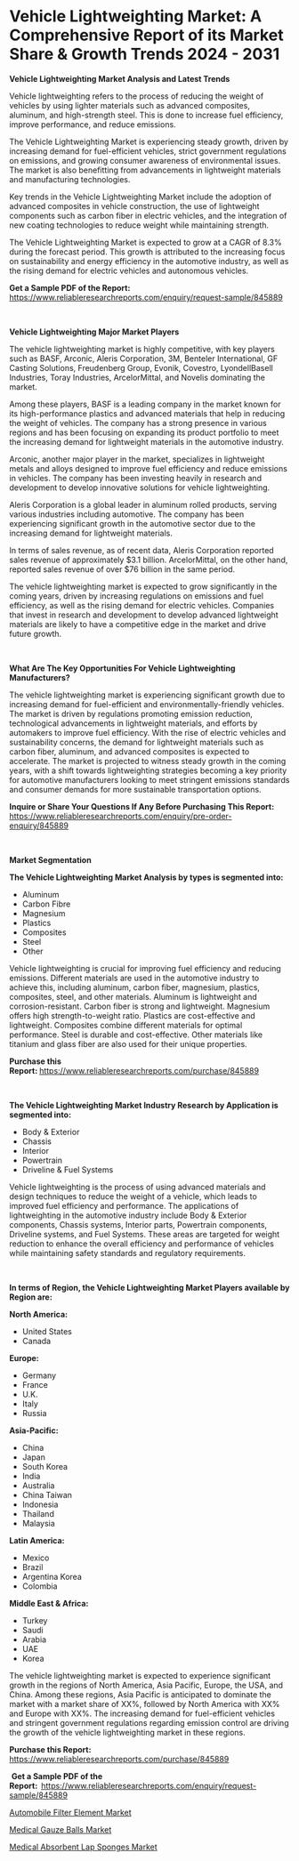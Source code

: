 <p><h1>Vehicle Lightweighting Market: A Comprehensive Report of its Market Share & Growth Trends 2024 - 2031</h1></p><p><strong>Vehicle Lightweighting Market Analysis and Latest Trends</strong></p>
<p><p>Vehicle lightweighting refers to the process of reducing the weight of vehicles by using lighter materials such as advanced composites, aluminum, and high-strength steel. This is done to increase fuel efficiency, improve performance, and reduce emissions. </p><p>The Vehicle Lightweighting Market is experiencing steady growth, driven by increasing demand for fuel-efficient vehicles, strict government regulations on emissions, and growing consumer awareness of environmental issues. The market is also benefitting from advancements in lightweight materials and manufacturing technologies.</p><p>Key trends in the Vehicle Lightweighting Market include the adoption of advanced composites in vehicle construction, the use of lightweight components such as carbon fiber in electric vehicles, and the integration of new coating technologies to reduce weight while maintaining strength.</p><p>The Vehicle Lightweighting Market is expected to grow at a CAGR of 8.3% during the forecast period. This growth is attributed to the increasing focus on sustainability and energy efficiency in the automotive industry, as well as the rising demand for electric vehicles and autonomous vehicles.</p></p>
<p><strong>Get a Sample PDF of the Report:&nbsp;</strong> <a href="https://www.reliableresearchreports.com/enquiry/request-sample/845889">https://www.reliableresearchreports.com/enquiry/request-sample/845889</a></p>
<p>&nbsp;</p>
<p><strong>Vehicle Lightweighting Major Market Players</strong></p>
<p><p>The vehicle lightweighting market is highly competitive, with key players such as BASF, Arconic, Aleris Corporation, 3M, Benteler International, GF Casting Solutions, Freudenberg Group, Evonik, Covestro, LyondellBasell Industries, Toray Industries, ArcelorMittal, and Novelis dominating the market.</p><p>Among these players, BASF is a leading company in the market known for its high-performance plastics and advanced materials that help in reducing the weight of vehicles. The company has a strong presence in various regions and has been focusing on expanding its product portfolio to meet the increasing demand for lightweight materials in the automotive industry.</p><p>Arconic, another major player in the market, specializes in lightweight metals and alloys designed to improve fuel efficiency and reduce emissions in vehicles. The company has been investing heavily in research and development to develop innovative solutions for vehicle lightweighting.</p><p>Aleris Corporation is a global leader in aluminum rolled products, serving various industries including automotive. The company has been experiencing significant growth in the automotive sector due to the increasing demand for lightweight materials.</p><p>In terms of sales revenue, as of recent data, Aleris Corporation reported sales revenue of approximately $3.1 billion. ArcelorMittal, on the other hand, reported sales revenue of over $76 billion in the same period.</p><p>The vehicle lightweighting market is expected to grow significantly in the coming years, driven by increasing regulations on emissions and fuel efficiency, as well as the rising demand for electric vehicles. Companies that invest in research and development to develop advanced lightweight materials are likely to have a competitive edge in the market and drive future growth.</p></p>
<p>&nbsp;</p>
<p><strong>What Are The Key Opportunities For Vehicle Lightweighting Manufacturers?</strong></p>
<p><p>The vehicle lightweighting market is experiencing significant growth due to increasing demand for fuel-efficient and environmentally-friendly vehicles. The market is driven by regulations promoting emission reduction, technological advancements in lightweight materials, and efforts by automakers to improve fuel efficiency. With the rise of electric vehicles and sustainability concerns, the demand for lightweight materials such as carbon fiber, aluminum, and advanced composites is expected to accelerate. The market is projected to witness steady growth in the coming years, with a shift towards lightweighting strategies becoming a key priority for automotive manufacturers looking to meet stringent emissions standards and consumer demands for more sustainable transportation options.</p></p>
<p><strong>Inquire or Share Your Questions If Any Before Purchasing This Report:</strong> <a href="https://www.reliableresearchreports.com/enquiry/pre-order-enquiry/845889">https://www.reliableresearchreports.com/enquiry/pre-order-enquiry/845889</a></p>
<p>&nbsp;</p>
<p><strong>Market Segmentation</strong></p>
<p><strong>The Vehicle Lightweighting Market Analysis by types is segmented into:</strong></p>
<p><ul><li>Aluminum</li><li>Carbon Fibre</li><li>Magnesium</li><li>Plastics</li><li>Composites</li><li>Steel</li><li>Other</li></ul></p>
<p><p>Vehicle lightweighting is crucial for improving fuel efficiency and reducing emissions. Different materials are used in the automotive industry to achieve this, including aluminum, carbon fiber, magnesium, plastics, composites, steel, and other materials. Aluminum is lightweight and corrosion-resistant. Carbon fiber is strong and lightweight. Magnesium offers high strength-to-weight ratio. Plastics are cost-effective and lightweight. Composites combine different materials for optimal performance. Steel is durable and cost-effective. Other materials like titanium and glass fiber are also used for their unique properties.</p></p>
<p><strong>Purchase this Report:&nbsp;</strong><a href="https://www.reliableresearchreports.com/purchase/845889">https://www.reliableresearchreports.com/purchase/845889</a></p>
<p>&nbsp;</p>
<p><strong>The Vehicle Lightweighting Market Industry Research by Application is segmented into:</strong></p>
<p><ul><li>Body & Exterior</li><li>Chassis</li><li>Interior</li><li>Powertrain</li><li>Driveline & Fuel Systems</li></ul></p>
<p><p>Vehicle lightweighting is the process of using advanced materials and design techniques to reduce the weight of a vehicle, which leads to improved fuel efficiency and performance. The applications of lightweighting in the automotive industry include Body & Exterior components, Chassis systems, Interior parts, Powertrain components, Driveline systems, and Fuel Systems. These areas are targeted for weight reduction to enhance the overall efficiency and performance of vehicles while maintaining safety standards and regulatory requirements.</p></p>
<p>&nbsp;</p>
<p><strong>In terms of Region, the Vehicle Lightweighting Market Players available by Region are:</strong></p>
<p>
    <p> <strong> North America: </strong>
        <ul>
            <li>United States</li>
            <li>Canada</li>
        </ul>
        </p> 
    <p> <strong> Europe: </strong>
        <ul>
            <li>Germany</li>
            <li>France</li>
            <li>U.K.</li>
            <li>Italy</li>
            <li>Russia</li>
        </ul>
        </p> 
    <p> <strong> Asia-Pacific: </strong>
        <ul>
            <li>China</li>
            <li>Japan</li>
            <li>South Korea</li>
            <li>India</li>
            <li>Australia</li>
            <li>China Taiwan</li>
            <li>Indonesia</li>
            <li>Thailand</li>
            <li>Malaysia</li>
        </ul>
        </p> 
    <p> <strong> Latin America: </strong>
        <ul>
            <li>Mexico</li>
            <li>Brazil</li>
            <li>Argentina Korea</li>
            <li>Colombia</li>
        </ul>
        </p> 
    <p> <strong> Middle East & Africa: </strong>
        <ul>
            <li>Turkey</li>
            <li>Saudi</li>
            <li>Arabia</li>
            <li>UAE</li>
            <li>Korea</li>
        </ul>
    </p>
    </p>
<p><p>The vehicle lightweighting market is expected to experience significant growth in the regions of North America, Asia Pacific, Europe, the USA, and China. Among these regions, Asia Pacific is anticipated to dominate the market with a market share of XX%, followed by North America with XX% and Europe with XX%. The increasing demand for fuel-efficient vehicles and stringent government regulations regarding emission control are driving the growth of the vehicle lightweighting market in these regions.</p></p>
<p><strong>Purchase this Report: </strong><a href="https://www.reliableresearchreports.com/purchase/845889">https://www.reliableresearchreports.com/purchase/845889</a></p>
<p>&nbsp;<strong>Get a Sample PDF of the Report:&nbsp;&nbsp;</strong><a href="https://www.reliableresearchreports.com/enquiry/request-sample/845889">https://www.reliableresearchreports.com/enquiry/request-sample/845889</a></p>
<p><strong></strong></p>
<p><p><a href="https://view.publitas.com/reportprime-1/automobile-filter-element-market-size-share-trends-analysis-report-by-application-regional-outlook-competitive-strategies-and-segment-forecasts-2023-2030/">Automobile Filter Element Market</a></p><p><a href="https://view.publitas.com/reportprime-1/medical-gauze-balls-market-size-growing-and-forecasted-for-period-from-2023-2030-and-provides-complete-market-analysis-of-this-market/">Medical Gauze Balls Market</a></p><p><a href="https://view.publitas.com/reportprime-1/medical-absorbent-lap-sponges-market-share-market-new-trends-analysis-report-by-type-by-application-by-end-use-by-region-and-segment-forecasts-2023-2030/">Medical Absorbent Lap Sponges Market</a></p></p>